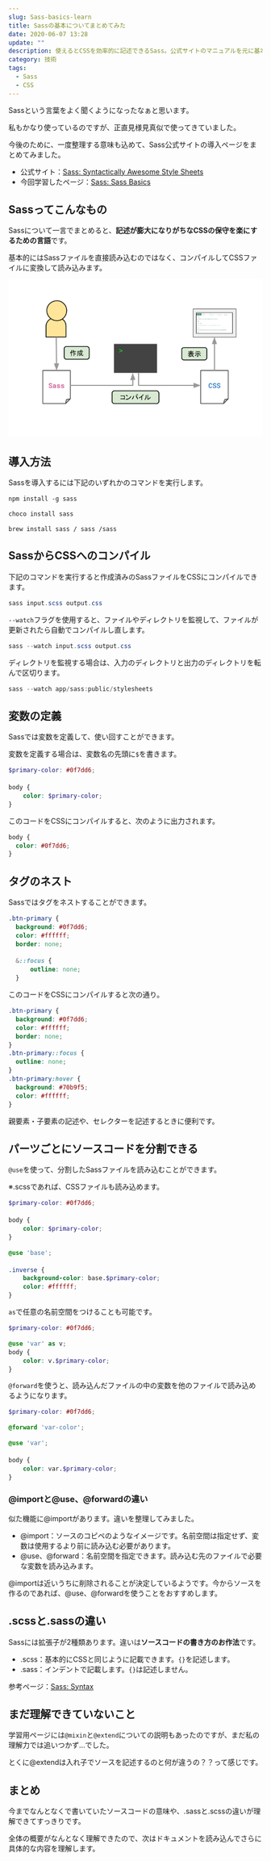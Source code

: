 ```yaml
---
slug: Sass-basics-learn
title: Sassの基本についてまとめてみた
date: 2020-06-07 13:28
update: ""
description: 使えるとCSSを効率的に記述できるSass。公式サイトのマニュアルを元に基本をまとめてみました。
category: 技術
tags:
  - Sass
  - CSS
---
```

Sassという言葉をよく聞くようになったなぁと思います。

私もかなり使っているのですが、正直見様見真似で使ってきていました。

今後のために、一度整理する意味も込めて、Sass公式サイトの導入ページをまとめてみました。

* 公式サイト：[Sass: Syntactically Awesome Style Sheets](https://sass-lang.com/)
* 今回学習したページ：[Sass: Sass Basics](https://sass-lang.com/guide)

## Sassってこんなもの

Sassについて一言でまとめると、**記述が膨大になりがちなCSSの保守を楽にするための言語**です。

基本的にはSassファイルを直接読み込むのではなく、コンパイルしてCSSファイルに変換して読み込みます。

![Sassを使っての開発全体イメージ](img/upload/sass_basic_1.png "Sass_Basic_1.png")

## 導入方法

Sassを導入するには下記のいずれかのコマンドを実行します。

```powershell:title=npm
npm install -g sass
```

```powershell:title=Chocolatey
choco install sass
```

```powershell:title=Homebrew
brew install sass / sass /sass
```

## SassからCSSへのコンパイル

下記のコマンドを実行すると作成済みのSassファイルをCSSにコンパイルできます。

```powershell
sass input.scss output.css
```

`--watch`フラグを使用すると、ファイルやディレクトリを監視して、ファイルが更新されたら自動でコンパイルし直します。

```powershell
sass --watch input.scss output.css
```

ディレクトリを監視する場合は、入力のディレクトリと出力のディレクトリを転んで区切ります。

```powershell
sass --watch app/sass:public/stylesheets
```

## 変数の定義

Sassでは変数を定義して、使い回すことができます。

変数を定義する場合は、変数名の先頭に`$`を書きます。

```scss:title=input.scss
$primary-color: #0f7dd6;

body {
    color: $primary-color;
}
```

このコードをCSSにコンパイルすると、次のように出力されます。

```css:title=output.css
body {
  color: #0f7dd6;
}
```

## タグのネスト

Sassではタグをネストすることができます。

```scss:title=input.scss
.btn-primary {
  background: #0f7dd6;
  color: #ffffff;
  border: none;
  
  &::focus {
      outline: none;
  }
```

このコードをCSSにコンパイルすると次の通り。

```css:title=output.css
.btn-primary {
  background: #0f7dd6;
  color: #ffffff;
  border: none;
}
.btn-primary::focus {
  outline: none;
}
.btn-primary:hover {
  background: #70b9f5;
  color: #ffffff;
}
```

親要素・子要素の記述や、セレクターを記述するときに便利です。

## パーツごとにソースコードを分割できる

`@use`を使って、分割したSassファイルを読み込むことができます。

※.scssであれば、CSSファイルも読み込めます。

```scss:title=\_base.scss
$primary-color: #0f7dd6;

body {
    color: $primary-color;
}
```

```scss:title=style.scss
@use 'base';

.inverse {
	background-color: base.$primary-color;
	color: #ffffff;
}
```

`as`で任意の名前空間をつけることも可能です。

```scss:title=\_var.scss
$primary-color: #0f7dd6;
```

```scss:title=style.scss
@use 'var' as v;
body {
	color: v.$primary-color;
}
```

`@forward`を使うと、読み込んだファイルの中の変数を他のファイルで読み込めるようになります。

```scss:title=\_var-color.scss
$primary-color: #0f7dd6;
```

```scss:title=\_var.scss
@forward 'var-color';
```

```scss:title=style.scss
@use 'var';

body {
	color: var.$primary-color;
}
```

### @importと@use、@forwardの違い

似た機能に@importがあります。違いを整理してみました。

* @import：ソースのコピペのようなイメージです。名前空間は指定せず、変数は使用するより前に読み込む必要があります。
* @use、@forward：名前空間を指定できます。読み込む先のファイルで必要な変数を読み込みます。

@importは近いうちに削除されることが決定しているようです。今からソースを作るのであれば、@use、@forwardを使うことをおすすめします。

## .scssと.sassの違い

Sassには拡張子が2種類あります。違いは**ソースコードの書き方のお作法**です。

* .scss：基本的にCSSと同じように記載できます。`{}`を記述します。
* .sass：インデントで記載します。`{}`は記述しません。

参考ページ：[Sass: Syntax](https://sass-lang.com/documentation/syntax)

## まだ理解できていないこと

学習用ページには`@mixin`と`@extend`についての説明もあったのですが、まだ私の理解力では追いつかず…でした。

とくに@extendは入れ子でソースを記述するのと何が違うの？？って感じです。

## まとめ

今までなんとなくで書いていたソースコードの意味や、.sassと.scssの違いが理解できてすっきりです。

全体の概要がなんとなく理解できたので、次はドキュメントを読み込んでさらに具体的な内容を理解します。